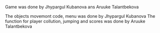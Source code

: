 Game was done by Jhypargul Kubanova ans Aruuke Talantbekova

The objects movemont code, menu was done by Jhypargul Kubanova
The function for player collution, jumping and scores was done by Aruuke Talantbekova
